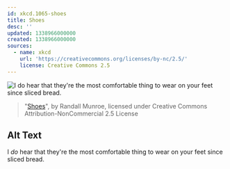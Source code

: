 ```yaml
---
id: xkcd.1065-shoes
title: Shoes
desc: ''
updated: 1338966000000
created: 1338966000000
sources:
  - name: xkcd
    url: 'https://creativecommons.org/licenses/by-nc/2.5/'
    license: Creative Commons 2.5
---
```

![I *do* hear that they're the most comfortable thing to wear on your feet since sliced bread.](https://imgs.xkcd.com/comics/shoes.png)
> "[Shoes](https://xkcd.com/1065/)", by Randall Munroe, licensed under Creative Commons Attribution-NonCommercial 2.5 License

## Alt Text
I *do* hear that they're the most comfortable thing to wear on your feet since sliced bread.
